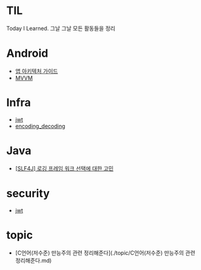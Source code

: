 # TIL
Today I Learned. 그날 그날 모든 활동들을 정리

# Android
* [앱 아키텍처 가이드](./Android/앱_아키텍처_가이드.md)
* [MVVM](./Android/MVVM)

# Infra
* [jwt](./infra/jwt)
* [encoding_decoding](./infra/encoding_decoding)

# Java
* [[SLF4J] 로깅 프레임 워크 선택에 대한 고민](./java/logging.md)

# security
* [jwt](./security/jwt)

# topic
* [C언어(저수준) 만능주의 관련 정리해준다](./topic/C언어(저수준) 만능주의 관련 정리해준다.md)